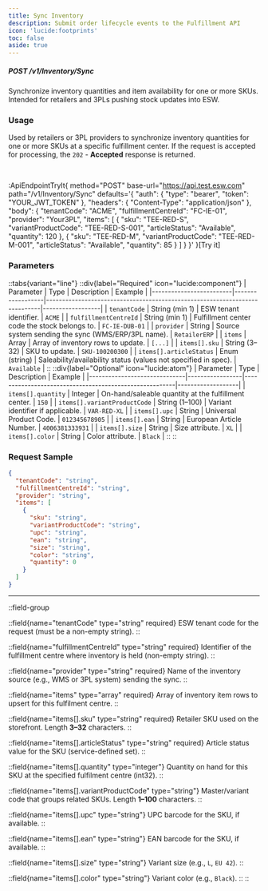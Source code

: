 ```yaml
---
title: Sync Inventory
description: Submit order lifecycle events to the Fulfillment API
icon: 'lucide:footprints'
toc: false
aside: true
---
```


##### <span class="inline-flex items-center gap-x-1.5 py-1.5 px-3 rounded-full text-xs font-medium bg-blue-100 text-blue-800 dark:bg-blue-800/30 dark:text-blue-500">POST</span> /v1/Inventory/Sync

Synchronize inventory quantities and item availability for one or more SKUs. Intended for retailers and 3PLs pushing stock updates into ESW.

### Usage

Used by retailers or 3PL providers to synchronize inventory quantities for one or more SKUs at a specific fulfillment center. If the request is accepted for processing, the `202` - **Accepted** response is returned.

<br>

:ApiEndpointTryIt{
  method="POST"
  base-url="https://api.test.esw.com"
  path="/v1/Inventory/Sync"
  defaults='{
    "auth": { "type": "bearer", "token": "YOUR_JWT_TOKEN" },
    "headers": { "Content-Type": "application/json" },
    "body": {
      "tenantCode": "ACME",
      "fulfillmentCentreId": "FC-IE-01",
      "provider": "Your3PL",
      "items": [
        { "sku": "TEE-RED-S", "variantProductCode": "TEE-RED-S-001", "articleStatus": "Available", "quantity": 120 },
        { "sku": "TEE-RED-M", "variantProductCode": "TEE-RED-M-001", "articleStatus": "Available", "quantity": 85 }
      ]
    }
  }'
}[Try it]




### Parameters  
 
::tabs{variant="line"}
  ::div{label="Required" icon="lucide:component"}
  | Parameter               | Type             | Description                                                                | Example          |
  |-------------------------|------------------|----------------------------------------------------------------------------|------------------|
  | `tenantCode`            | String (min 1)   | ESW tenant identifier.                                                     | `ACME`           |
  | `fulfillmentCentreId`   | String (min 1)   | Fulfillment center code the stock belongs to.                              | `FC-IE-DUB-01`   |
  | `provider`              | String           | Source system sending the sync (WMS/ERP/3PL name).                         | `RetailerERP`    |
  | `items`                 | Array<object>    | Array of inventory rows to update.                                         | `[...]`          |
  | `items[].sku`           | String (3–32)    | SKU to update.                                                             | `SKU-100200300`  |
  | `items[].articleStatus` | Enum (string)    | Saleability/availability status (values not specified in spec).            | `Available`      |
  ::
  ::div{label="Optional" icon="lucide:atom"}
  | Parameter                     | Type            | Description                                            | Example           |
  |------------------------------|-----------------|--------------------------------------------------------|-------------------|
  | `items[].quantity`           | Integer         | On-hand/saleable quantity at the fulfillment center.   | `150`             |
  | `items[].variantProductCode` | String (1–100)  | Variant identifier if applicable.                      | `VAR-RED-XL`      |
  | `items[].upc`                | String          | Universal Product Code.                                | `012345678905`    |
  | `items[].ean`                | String          | European Article Number.                               | `4006381333931`   |
  | `items[].size`               | String          | Size attribute.                                        | `XL`              |
  | `items[].color`              | String          | Color attribute.                                       | `Black`           |
  ::
::


### Request Sample

```json [Request Sample] height=150 collapse
{
  "tenantCode": "string",
  "fulfillmentCentreId": "string",
  "provider": "string",
  "items": [
    {
      "sku": "string",
      "variantProductCode": "string",
      "upc": "string",
      "ean": "string",
      "size": "string",
      "color": "string",
      "quantity": 0
    }
  ]
}
```	

---

::field-group

  ::field{name="tenantCode" type="string" required}
  ESW tenant code for the request (must be a non-empty string).
  ::

  ::field{name="fulfillmentCentreId" type="string" required}
  Identifier of the fulfillment centre where inventory is held (non-empty string).
  ::

  ::field{name="provider" type="string" required}
  Name of the inventory source (e.g., WMS or 3PL system) sending the sync.
  ::

  ::field{name="items" type="array<InventorySyncItem>" required}
  Array of inventory item rows to upsert for this fulfilment centre.
  ::

  ::field{name="items[].sku" type="string" required}
  Retailer SKU used on the storefront. Length **3–32** characters.
  ::

  ::field{name="items[].articleStatus" type="string" required}
  Article status value for the SKU (service-defined set).
  ::

  ::field{name="items[].quantity" type="integer"}
  Quantity on hand for this SKU at the specified fulfilment centre (int32).
  ::

  ::field{name="items[].variantProductCode" type="string"}
  Master/variant code that groups related SKUs. Length **1–100** characters.
  ::

  ::field{name="items[].upc" type="string"}
  UPC barcode for the SKU, if available.
  ::

  ::field{name="items[].ean" type="string"}
  EAN barcode for the SKU, if available.
  ::

  ::field{name="items[].size" type="string"}
  Variant size (e.g., `L`, `EU 42`).
  ::

  ::field{name="items[].color" type="string"}
  Variant color (e.g., `Black`).
  ::
::

